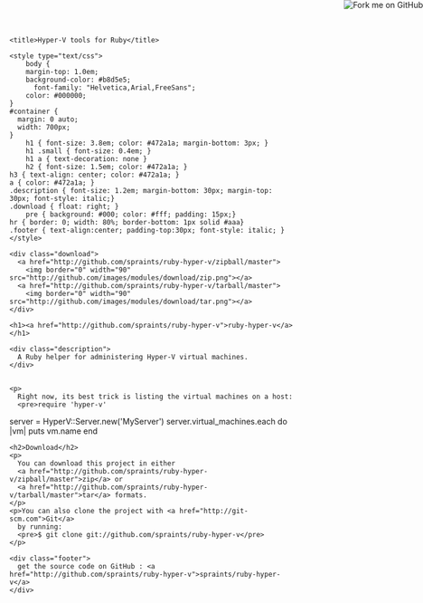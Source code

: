 <!DOCTYPE html PUBLIC "-//W3C//DTD XHTML 1.0 Strict//EN"
	"http://www.w3.org/TR/xhtml1/DTD/xhtml1-strict.dtd">

<html xmlns="http://www.w3.org/1999/xhtml" xml:lang="en" lang="en">
<head>
	<meta http-equiv="Content-Type" content="text/html; charset=utf-8"/>

	<title>Hyper-V tools for Ruby</title>
	
	<style type="text/css">
		body {
  		margin-top: 1.0em;
  		background-color: #b8d5e5;
		  font-family: "Helvetica,Arial,FreeSans";
  		color: #000000;
    }
    #container {
      margin: 0 auto;
      width: 700px;
    }
		h1 { font-size: 3.8em; color: #472a1a; margin-bottom: 3px; }
		h1 .small { font-size: 0.4em; }
		h1 a { text-decoration: none }
		h2 { font-size: 1.5em; color: #472a1a; }
    h3 { text-align: center; color: #472a1a; }
    a { color: #472a1a; }
    .description { font-size: 1.2em; margin-bottom: 30px; margin-top: 30px; font-style: italic;}
    .download { float: right; }
		pre { background: #000; color: #fff; padding: 15px;}
    hr { border: 0; width: 80%; border-bottom: 1px solid #aaa}
    .footer { text-align:center; padding-top:30px; font-style: italic; }
	</style>
	
</head>

<body>
  <a href="http://github.com/spraints/ruby-hyper-v"><img style="position: absolute; top: 0; right: 0; border: 0;" src="http://s3.amazonaws.com/github/ribbons/forkme_right_darkblue_121621.png" alt="Fork me on GitHub" /></a>

  <div id="container">

    <div class="download">
      <a href="http://github.com/spraints/ruby-hyper-v/zipball/master">
        <img border="0" width="90" src="http://github.com/images/modules/download/zip.png"></a>
      <a href="http://github.com/spraints/ruby-hyper-v/tarball/master">
        <img border="0" width="90" src="http://github.com/images/modules/download/tar.png"></a>
    </div>

    <h1><a href="http://github.com/spraints/ruby-hyper-v">ruby-hyper-v</a></h1>

    <div class="description">
      A Ruby helper for administering Hyper-V virtual machines.
    </div>


    <p>
      Right now, its best trick is listing the virtual machines on a host:
      <pre>require 'hyper-v'
server = HyperV::Server.new('MyServer')
server.virtual_machines.each do |vm|
  puts vm.name
end
</pre>
    </p>

    

    <h2>Download</h2>
    <p>
      You can download this project in either
      <a href="http://github.com/spraints/ruby-hyper-v/zipball/master">zip</a> or
      <a href="http://github.com/spraints/ruby-hyper-v/tarball/master">tar</a> formats.
    </p>
    <p>You can also clone the project with <a href="http://git-scm.com">Git</a>
      by running:
      <pre>$ git clone git://github.com/spraints/ruby-hyper-v</pre>
    </p>

    <div class="footer">
      get the source code on GitHub : <a href="http://github.com/spraints/ruby-hyper-v">spraints/ruby-hyper-v</a>
    </div>

  </div>

  
</body>
</html>
